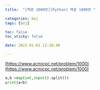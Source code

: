 ```yaml
---
title:  "[백준 1000번][Python] 백준 1000번 "

categories: boj
tags: [boj]

toc: false
toc_sticky: false

date: 2022-01-01 12:28:40

---
```

[https://www.acmicpc.net/problem/1000](https://www.acmicpc.net/problem/1000)

```python
a,b =map(int,input().split())
print(a+b)
```